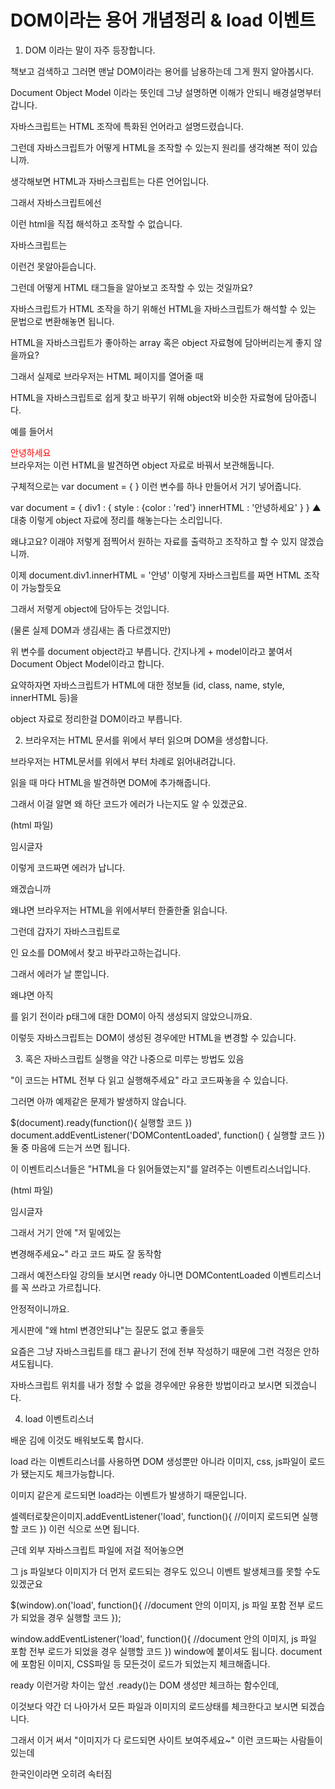 # DOM이라는 용어 개념정리 & load 이벤트

1. DOM 이라는 말이 자주 등장합니다.

책보고 검색하고 그러면 맨날 DOM이라는 용어를 남용하는데 그게 뭔지 알아봅시다.

Document Object Model 이라는 뜻인데 그냥 설명하면 이해가 안되니 배경설명부터 갑니다.

자바스크립트는 HTML 조작에 특화된 언어라고 설명드렸습니다.

그런데 자바스크립트가 어떻게 HTML을 조작할 수 있는지 원리를 생각해본 적이 있습니까.

생각해보면 HTML과 자바스크립트는 다른 언어입니다.

그래서 자바스크립트에선 <p></p> 이런 html을 직접 해석하고 조작할 수 없습니다.

<script>

  <p></p>.innerHTML = '안녕' (당연히 에러날듯)

</script>

자바스크립트는 <p> 이런건 못알아듣습니다.

그런데 어떻게 HTML 태그들을 알아보고 조작할 수 있는 것일까요?

자바스크립트가 HTML 조작을 하기 위해선 HTML을 자바스크립트가 해석할 수 있는 문법으로 변환해놓면 됩니다.

HTML을 자바스크립트가 좋아하는 array 혹은 object 자료형에 담아버리는게 좋지 않을까요?

그래서 실제로 브라우저는 HTML 페이지를 열어줄 때

HTML을 자바스크립트로 쉽게 찾고 바꾸기 위해 object와 비슷한 자료형에 담아줍니다.

예를 들어서

<div style="color : red">안녕하세요</div>
브라우저는 이런 HTML을 발견하면 object 자료로 바꿔서 보관해둡니다.

구체적으로는 var document = { } 이런 변수를 하나 만들어서 거기 넣어줍니다.

var document = {
div1 : {
style : {color : 'red'}
innerHTML : '안녕하세요'
}
}
▲ 대충 이렇게 object 자료에 정리를 해놓는다는 소리입니다.

왜냐고요? 이래야 저렇게 점찍어서 원하는 자료를 출력하고 조작하고 할 수 있지 않겠습니까.

이제 document.div1.innerHTML = '안녕' 이렇게 자바스크립트를 짜면 HTML 조작이 가능할듯요

그래서 저렇게 object에 담아두는 것입니다.

(물론 실제 DOM과 생김새는 좀 다르겠지만)

위 변수를 document object라고 부릅니다. 간지나게 + model이라고 붙여서 Document Object Model이라고 합니다.

요약하자면 자바스크립트가 HTML에 대한 정보들 (id, class, name, style, innerHTML 등)을

object 자료로 정리한걸 DOM이라고 부릅니다.

2. 브라우저는 HTML 문서를 위에서 부터 읽으며 DOM을 생성합니다.

브라우저는 HTML문서를 위에서 부터 차례로 읽어내려갑니다.

읽을 때 마다 HTML을 발견하면 DOM에 추가해줍니다.

그래서 이걸 알면 왜 하단 코드가 에러가 나는지도 알 수 있겠군요.

(html 파일)

<script>
  document.getElementById('test').innerHTML = '안녕'
</script>

<p id="test">임시글자</p>
이렇게 코드짜면 에러가 납니다.

왜겠습니까

왜냐면 브라우저는 HTML을 위에서부터 한줄한줄 읽습니다.

그런데 갑자기 자바스크립트로 <p id="test">인 요소를 DOM에서 찾고 바꾸라고하는겁니다.

그래서 에러가 날 뿐입니다.

왜냐면 아직 <p id="test">를 읽기 전이라 p태그에 대한 DOM이 아직 생성되지 않았으니까요.

이렇듯 자바스크립트는 DOM이 생성된 경우에만 HTML을 변경할 수 있습니다.

3. 혹은 자바스크립트 실행을 약간 나중으로 미루는 방법도 있음

"이 코드는 HTML 전부 다 읽고 실행해주세요" 라고 코드짜놓을 수 있습니다.

그러면 아까 예제같은 문제가 발생하지 않습니다.

$(document).ready(function(){ 실행할 코드 })
document.addEventListener('DOMContentLoaded', function() { 실행할 코드 })
둘 중 마음에 드는거 쓰면 됩니다.

이 이벤트리스너들은 "HTML을 다 읽어들였는지"를 알려주는 이벤트리스너입니다.

(html 파일)

<script>
  document.addEventListener('DOMContentLoaded', function() { 
    document.getElementById('test').innerHTML = '안녕'
  })
</script>

<p id="test">임시글자</p>
그래서 거기 안에 "저 밑에있는 <p id="test"> 변경해주세요~" 라고 코드 짜도 잘 동작함

그래서 예전스타일 강의들 보시면 ready 아니면 DOMContentLoaded 이벤트리스너를 꼭 쓰라고 가르칩니다.

안정적이니까요.

게시판에 "왜 html 변경안되냐"는 질문도 없고 좋을듯

요즘은 그냥 자바스크립트를 <body>태그 끝나기 전에 전부 작성하기 때문에 그런 걱정은 안하셔도됩니다.

자바스크립트 위치를 내가 정할 수 없을 경우에만 유용한 방법이라고 보시면 되겠습니다.

4. load 이벤트리스너

배운 김에 이것도 배워보도록 합시다.

load 라는 이벤트리스너를 사용하면 DOM 생성뿐만 아니라 이미지, css, js파일이 로드가 됐는지도 체크가능합니다.

이미지 같은게 로드되면 load라는 이벤트가 발생하기 때문입니다.

셀렉터로찾은이미지.addEventListener('load', function(){
//이미지 로드되면 실행할 코드
})
이런 식으로 쓰면 됩니다.

근데 외부 자바스크립트 파일에 저걸 적어놓으면

그 js 파일보다 이미지가 더 먼저 로드되는 경우도 있으니 이벤트 발생체크를 못할 수도 있겠군요

$(window).on('load', function(){
//document 안의 이미지, js 파일 포함 전부 로드가 되었을 경우 실행할 코드
});

window.addEventListener('load', function(){
//document 안의 이미지, js 파일 포함 전부 로드가 되었을 경우 실행할 코드
})
window에 붙이셔도 됩니다. document에 포함된 이미지, CSS파일 등 모든것이 로드가 되었는지 체크해줍니다.

ready 이런거랑 차이는 앞선 .ready()는 DOM 생성만 체크하는 함수인데,

이것보다 약간 더 나아가서 모든 파일과 이미지의 로드상태를 체크한다고 보시면 되겠습니다.

그래서 이거 써서 "이미지가 다 로드되면 사이트 보여주세요~" 이런 코드짜는 사람들이 있는데

한국인이라면 오히려 속터짐
